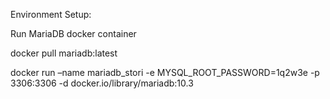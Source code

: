 Environment Setup:


Run MariaDB docker container

docker pull mariadb:latest

docker run –name mariadb_stori -e MYSQL_ROOT_PASSWORD=1q2w3e -p 3306:3306 -d docker.io/library/mariadb:10.3
